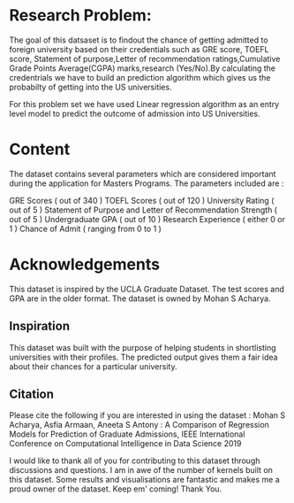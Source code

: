 # Research Problem:

The goal of this datsaset is to findout the chance of getting admitted to foreign university based on their credentials such as GRE score, TOEFL score, Statement of purpose,Letter of recommendation ratings,Cumulative Grade Points Average(CGPA) marks,research (Yes/No).By calculating the credentrials we have to build an prediction algorithm which gives us the probabilty of getting into the US universities.

For this problem set we have used Linear regression algorithm as an entry level model to predict the outcome of admission into US Universities.

# Content
The dataset contains several parameters which are considered important during the application for Masters Programs.
The parameters included are :

GRE Scores ( out of 340 )
TOEFL Scores ( out of 120 )
University Rating ( out of 5 )
Statement of Purpose and Letter of Recommendation Strength ( out of 5 )
Undergraduate GPA ( out of 10 )
Research Experience ( either 0 or 1 )
Chance of Admit ( ranging from 0 to 1 )
# Acknowledgements
This dataset is inspired by the UCLA Graduate Dataset. The test scores and GPA are in the older format.
The dataset is owned by Mohan S Acharya.

## Inspiration
This dataset was built with the purpose of helping students in shortlisting universities with their profiles. The predicted output gives them a fair idea about their chances for a particular university.

## Citation
Please cite the following if you are interested in using the dataset :
Mohan S Acharya, Asfia Armaan, Aneeta S Antony : A Comparison of Regression Models for Prediction of 
Graduate Admissions, IEEE International Conference on Computational Intelligence in Data Science 2019

I would like to thank all of you for contributing to this dataset through discussions and questions. 
I am in awe of the number of kernels built on this dataset. Some results and visualisations are fantastic 
and makes me a proud owner of the dataset. Keep em' coming! Thank You.
